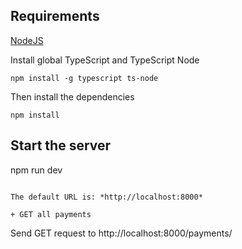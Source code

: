 

## Requirements

[NodeJS](https://nodejs.org/en/)

Install global TypeScript and TypeScript Node

```
npm install -g typescript ts-node

```

Then install the dependencies

```
npm install
```

## Start the server

npm run dev
```

The default URL is: *http://localhost:8000*

+ GET all payments

```
Send GET request to http://localhost:8000/payments/
```
